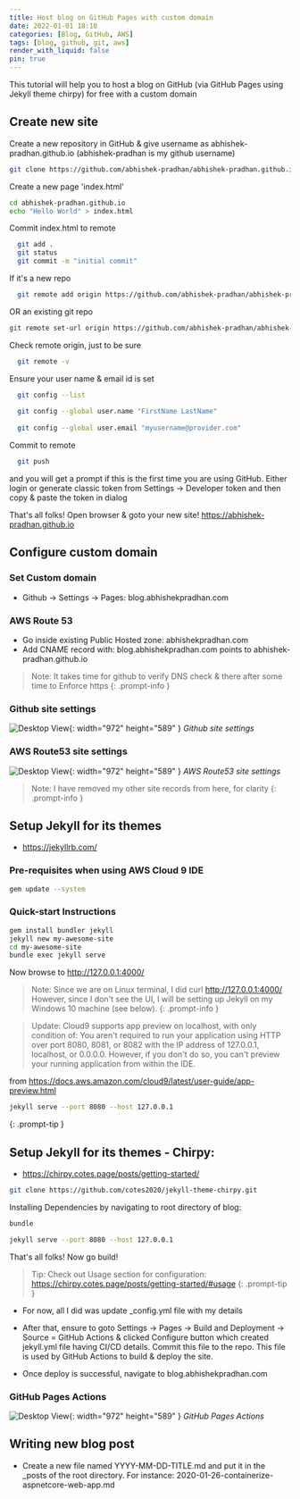 ```yaml
---
title: Host blog on GitHub Pages with custom domain
date: 2022-01-01 18:10
categories: [Blog, GitHub, AWS]
tags: [blog, github, git, aws]
render_with_liquid: false
pin: true
---
```


This tutorial will help you to host a blog on GitHub (via GitHub Pages using Jekyll theme chirpy) for free with a custom domain

##  Create new site

Create a new repository in GitHub & give username as abhishek-pradhan.github.io (abhishek-pradhan is my github username)

  ```bash
  git clone https://github.com/abhishek-pradhan/abhishek-pradhan.github.io.git
  ```

  Create a new page 'index.html'
  ```bash
  cd abhishek-pradhan.github.io
  echo "Hello World" > index.html
  ```

  Commit index.html to remote
  ```bash
	git add .
	git status
	git commit -m "initial commit"
  ```

  If it's a new repo
  ```bash
	git remote add origin https://github.com/abhishek-pradhan/abhishek-pradhan.github.io.git
  ```
  OR an existing git repo
  ```bash  
  git remote set-url origin https://github.com/abhishek-pradhan/abhishek-pradhan.github.io.git
  ```

  Check remote origin, just to be sure
  ```bash
	git remote -v
  ```

  Ensure your user name & email id is set
  ```bash
	git config --list
	
	git config --global user.name "FirstName LastName"
	
	git config --global user.email "myusername@provider.com"
  ```
  Commit to remote
  ```bash
	git push
  ```
  and you will get a prompt if this is the first time you are using GitHub. Either login or generate classic token from Settings -> Developer token and then copy & paste the token in dialog
 
That's all folks! Open browser & goto your new site! <https://abhishek-pradhan.github.io>

##  Configure custom domain

### Set Custom domain
- Github -> Settings -> Pages: blog.abhishekpradhan.com

### AWS Route 53
- Go inside existing Public Hosted zone: abhishekpradhan.com
- Add CNAME record with: blog.abhishekpradhan.com points to  abhishek-pradhan.github.io

> Note: It takes time for github to verify DNS check & there after some time to Enforce https
{: .prompt-info }

### Github site settings
![Desktop View](../assets/img/posts/2022-01-01-host-blog-on-github-pages/github-site-settings.png){: width="972" height="589" }
_Github site settings_

### AWS Route53 site settings
![Desktop View](../assets/img/posts/2022-01-01-host-blog-on-github-pages/aws-route53-site-settings.png){: width="972" height="589" }
_AWS Route53 site settings_

> Note: I have removed my other site records from here, for clarity
{: .prompt-info }

##  Setup Jekyll for its themes
- <https://jekyllrb.com/>

### Pre-requisites when using AWS Cloud 9 IDE
```bash
gem update --system
```

### Quick-start Instructions
```bash
gem install bundler jekyll  
jekyll new my-awesome-site
cd my-awesome-site
bundle exec jekyll serve
```

Now browse to <http://127.0.0.1:4000/>

> Note: Since we are on Linux terminal, I did curl http://127.0.0.1:4000/
However, since I don't see the UI, I will be setting up Jekyll on my Windows 10 machine (see below).
{: .prompt-info }

> Update: Cloud9 supports app preview on localhost, with only condition of:
You aren't required to run your application using HTTP over port 8080, 8081, or 8082 with the IP address of 127.0.0.1, localhost, or 0.0.0.0. However, if you don't do so, you can't preview your running application from within the IDE.

from <https://docs.aws.amazon.com/cloud9/latest/user-guide/app-preview.html> 

```bash
jekyll serve --port 8080 --host 127.0.0.1
```
{: .prompt-tip }

## Setup Jekyll for its themes - Chirpy:
- <https://chirpy.cotes.page/posts/getting-started/>

```bash
git clone https://github.com/cotes2020/jekyll-theme-chirpy.git
```

Installing Dependencies by navigating to root directory of blog:
```bash
bundle
```
```bash
jekyll serve --port 8080 --host 127.0.0.1
```
That's all folks! Now go build!

> Tip: Check out Usage section for configuration: <https://chirpy.cotes.page/posts/getting-started/#usage>
{: .prompt-tip }

- For now, all I did was update _config.yml file with my details

- After that, ensure to goto Settings -> Pages -> Build and Deployment -> Source = GitHub Actions & clicked Configure button which created jekyll.yml file having CI/CD details. Commit this file to the repo. This file is used by GitHub Actions to build & deploy the site.

- Once deploy is successful, navigate to blog.abhishekpradhan.com
### GitHub Pages Actions
![Desktop View](../assets/img/posts/2022-01-01-host-blog-on-github-pages/github-pages-actions.png){: width="972" height="589" }
_GitHub Pages Actions_

## Writing new blog post
- Create a new file named YYYY-MM-DD-TITLE.md and put it in the _posts of the root directory. For instance: 2020-01-26-containerize-aspnetcore-web-app.md


